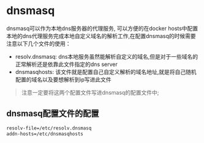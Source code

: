 # dnsmasq
dnsmasq可以作为本地dns服务器的代理服务, 可以方便的在docker hosts中配置本地的dns代理服务完成本地自定义域名的解析工作,在配置dnsmasq的时候需要注意以下几个文件的使用：
- resolv.dnsmasq: dns本地服务虽然能解析自定义的域名,但是对于一些域名的正常解析还是依靠此文件指定的dns server
- dnsmasqhosts: 该文件就是配置自己自定义解析的域名地址,就是将自己随机配置的域名以及要想解析到ip写进此文件
> 注意一定要将这两个配置文件写进dnsmasq的配置文件中;

## dnsmasq配置文件的配置
```bash
resolv-file=/etc/resolv.dnsmasq
addn-hosts=/etc/dnsmasqhosts
```